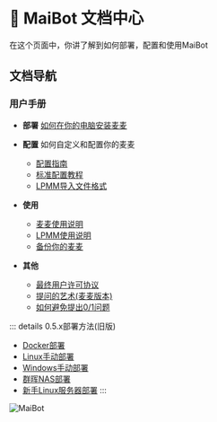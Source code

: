 # 📄 MaiBot 文档中心

在这个页面中，你讲了解到如何部署，配置和使用MaiBot

## 文档导航

### 用户手册

- **部署**
[如何在你的电脑安装麦麦](/manual/deployment/)

- **配置**
如何自定义和配置你的麦麦
  - [配置指南](/manual/configuration/)
  - [标准配置教程](/manual/configuration/configuration_standard)
  - [LPMM导入文件格式](/manual/configuration/lpmm_knowledge_template)

- **使用**
  - [麦麦使用说明](/manual/usage/)
  - [LPMM使用说明](/manual/usage/lpmm)
  - [备份你的麦麦](/manual/usage/backup)

- **其他**
  - [最终用户许可协议](/manual/other/EULA)
  - [提问的艺术(麦麦版本)](/manual/other/ask_art)
  - [如何避免提出0/1问题](/manual/other/questions-with-yes-or-no-answers)

::: details 0.5.x部署方法(旧版)
  - [Docker部署](/manual/deployment/old/docker_deploy)
  - [Linux手动部署](/manual/deployment/old/manual_deploy_linux)
  - [Windows手动部署](/manual/deployment/old/manual_deploy_windows)
  - [群晖NAS部署](/manual/deployment/old/synology_deploy)
  - [新手Linux服务器部署](/manual/deployment/old/linux_deploy_guide_for_beginners)
:::

![MaiBot](/avatars/MaiM.png)
